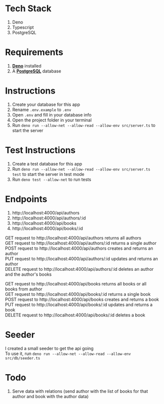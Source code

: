 # Tech Stack

1. Deno
2. Typescript
3. PostgreSQL

# Requirements

1. [**Deno**](https://deno.land/) installed
2. A [**PostgreSQL**](https://www.postgresql.org/) database

# Instructions

1. Create your database for this app
2. Rename `.env.example` to `.env`
3. Open `.env` and fill in your database info
4. Open the project folder in your terminal
5. Run `deno run --allow-net --allow-read --allow-env src/server.ts` to start the server

# Test Instructions

1. Create a test database for this app
2. Run `deno run --allow-net --allow-read --allow-env src/server.ts test` to start the server in test mode
3. Run `deno test --allow-net` to run tests

# Endpoints

1. http://localhost:4000/api/authors
2. http://localhost:4000/api/authors/:id
3. http://localhost:4000/api/books
4. http://localhost:4000/api/books/:id

GET request to http://localhost:4000/api/authors returns all authors\
GET request to http://localhost:4000/api/authors/:id returns a single author\
POST request to http://localhost:4000/api/authors creates and returns an author\
PUT request to http://localhost:4000/api/authors/:id updates and returns an author\
DELETE request to http://localhost:4000/api/authors/:id deletes an author and the author's books

GET request to http://localhost:4000/api/books returns all books or all books from author\
GET request to http://localhost:4000/api/books/:id returns a single book\
POST request to http://localhost:4000/api/books creates and returns a book\
PUT request to http://localhost:4000/api/books/:id updates and returns a book\
DELETE request to http://localhost:4000/api/books/:id deletes a book

# Seeder

I created a small seeder to get the api going\
To use it, run `deno run --allow-net --allow-read --allow-env src/db/seeder.ts`

# Todo

1. Serve data with relations (send author with the list of books for that author and book with the author data)
